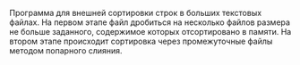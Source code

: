 Программа для внешней сортировки строк в больших текстовых файлах.
На первом этапе файл дробиться на несколько файлов размера не больше заданного, содержимое которых отсортировано в памяти.
На втором этапе происходит сортировка через промежуточные файлы методом попарного слияния.

